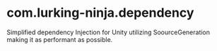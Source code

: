 # com.lurking-ninja.dependency
Simplified dependency Injection for Unity utilizing SoourceGeneration making it as performant as possible.
